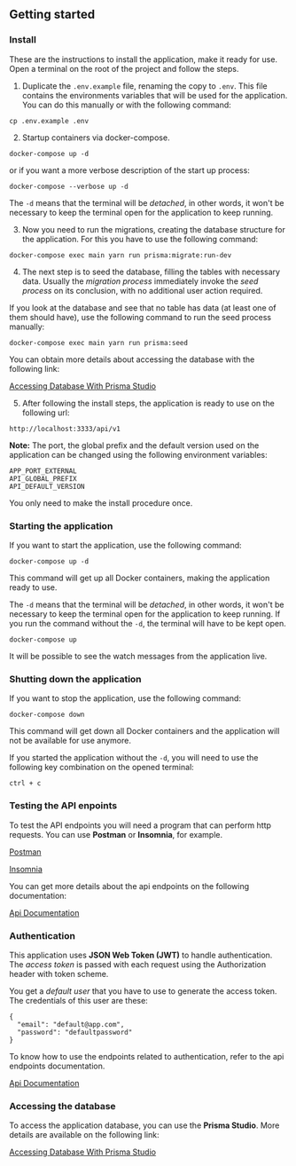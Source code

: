 ## Getting started

### Install

These are the instructions to install the application, make it ready for use. Open a terminal on the root of the project and follow the steps.

1. Duplicate the `.env.example` file, renaming the copy to `.env`. This file contains the environments variables that will be used for the application. You can do this manually or with the following command:

```
cp .env.example .env
```

2. Startup containers via docker-compose.

```
docker-compose up -d
```

or if you want a more verbose description of the start up process:

```
docker-compose --verbose up -d
```

The `-d` means that the terminal will be *detached*, in other words, it won't be necessary to keep the terminal open for the application to keep running.

3. Now you need to run the migrations, creating the database structure for the application. For this you have to use the following command:

```
docker-compose exec main yarn run prisma:migrate:run-dev
```

4. The next step is to seed the database, filling the tables with necessary data. Usually the *migration process* immediately invoke the *seed process* on its conclusion, with no additional user action required.

If you look at the database and see that no table has data (at least one of them should have), use the following command to run the seed process manually:

```
docker-compose exec main yarn run prisma:seed
```

You can obtain more details about accessing the database with the following link:

[Accessing Database With Prisma Studio](./docs/prisma_studio.md)

5. After following the install steps, the application is ready to use on the following url:

```
http://localhost:3333/api/v1
```

**Note:** The port, the global prefix and the default version used on the application can be changed using the following environment variables:

```
APP_PORT_EXTERNAL
API_GLOBAL_PREFIX
API_DEFAULT_VERSION
```

You only need to make the install procedure once.

### Starting the application

If you want to start the application, use the following command:

```
docker-compose up -d
```

This command will get up all Docker containers, making the application ready to use.

The `-d` means that the terminal will be *detached*, in other words, it won't be necessary to keep the terminal open for the application to keep running. If you run the command without the `-d`, the terminal will have to be kept open.

```
docker-compose up
```

It will be possible to see the watch messages from the application live.

### Shutting down the application

If you want to stop the application, use the following command:

```
docker-compose down
```

This command will get down all Docker containers and the application will not be available for use anymore.

If you started the application without the `-d`, you will need to use the following key combination on the opened terminal:

`ctrl + c`

### Testing the API enpoints

To test the API endpoints you will need a program that can perform http requests. You can use **Postman** or **Insomnia**, for example.

[Postman](https://www.postman.com/downloads/)

[Insomnia](https://insomnia.rest/download)

You can get more details about the api endpoints on the following documentation:

[Api Documentation](./docs/api_documentation.md)

### Authentication

This application uses **JSON Web Token (JWT)** to handle authentication. The *access token* is passed with each request using the Authorization header with token scheme.

You get a *default user* that you have to use to generate the access token. The credentials of this user are these:

```
{
  "email": "default@app.com",
  "password": "defaultpassword"
}
```

To know how to use the endpoints related to authentication, refer to the api endpoints documentation.

[Api Documentation](./docs/api_documentation.md)

### Accessing the database

To access the application database, you can use the **Prisma Studio**. More details are available on the following link:

[Accessing Database With Prisma Studio](./docs/prisma_studio.md)
